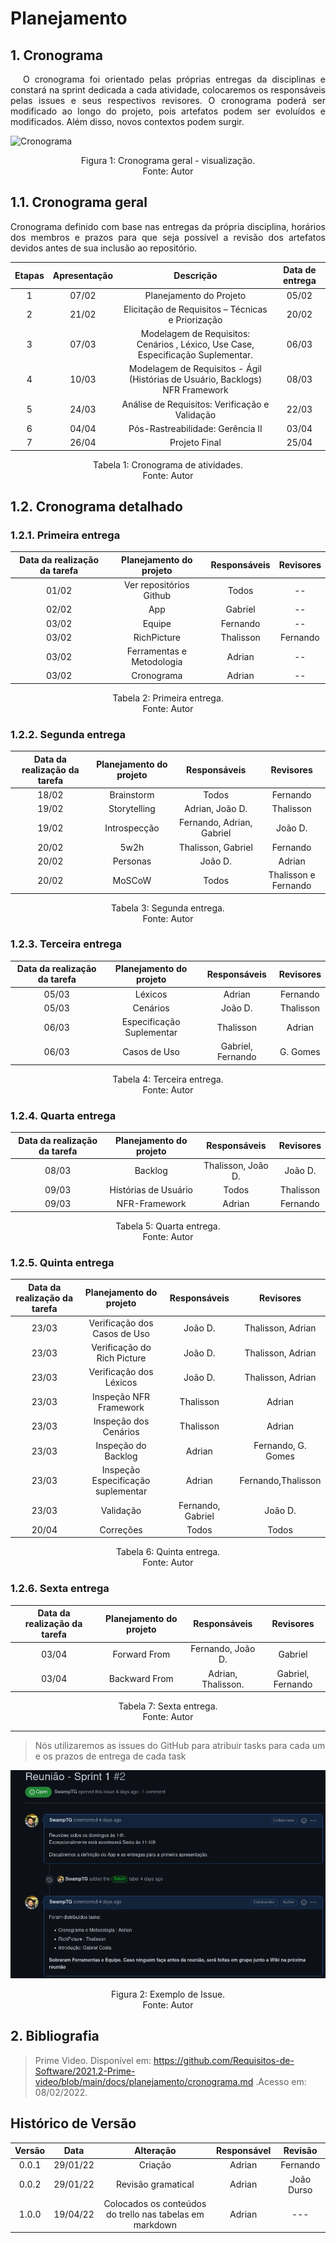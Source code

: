 # Planejamento

## 1. Cronograma

<p style="text-indent: 20px; text-align: justify">
O cronograma foi orientado pelas próprias entregas da disciplinas e constará na sprint dedicada a cada atividade, colocaremos os responsáveis pelas issues e seus respectivos revisores. O cronograma poderá ser modificado ao longo do projeto, pois artefatos podem ser evoluídos e modificados. Além disso, novos contextos podem surgir.
</p>

![Cronograma](../assets/cronograma.png)
<center> 
    <figcaption>Figura 1: Cronograma geral - visualização.</figcaption> 
    <figcaption>Fonte: Autor</figcaption>
</center>

## 1.1. Cronograma geral

<p style="text-align: justify;">Cronograma definido com base nas entregas da própria disciplina, horários dos membros e prazos para que seja possível a revisão dos artefatos devidos antes de sua inclusão ao repositório.</p>

| Etapas | Apresentação | Descrição                                                                            | Data de entrega |
| :----: | :----------: | :----------------------------------------------------------------------------------: | :-------------: |
|   1    |    07/02     |  Planejamento do Projeto                                                             |      05/02      |
|   2    |    21/02     |  Elicitação de Requisitos – Técnicas e Priorização                                   |      20/02      |
|   3    |    07/03     |  Modelagem de Requisitos: Cenários , Léxico, Use Case, Especificação Suplementar.    |      06/03      |
|   4    |    10/03     |  Modelagem de Requisitos - Ágil (Histórias de Usuário, Backlogs) NFR Framework       |      08/03      |
|   5    |    24/03     |  Análise de Requisitos: Verificação e Validação                                      |      22/03      |
|   6    |    04/04     |  Pós-Rastreabilidade: Gerência II                                                    |      03/04      |
|   7    |    26/04     |  Projeto Final                                                                       |      25/04      |

<center> 
    <figcaption>Tabela 1: Cronograma de atividades.</figcaption> 
    <figcaption>Fonte: Autor</figcaption>
</center>

## 1.2. Cronograma detalhado

### 1.2.1. Primeira entrega

| Data da realização da tarefa |        Planejamento do projeto      |         Responsáveis          |       Revisores       |
| :--------------------------: |        :---------------------:      | :---------------------------: | :-------------------: |
|            01/02             | Ver repositórios Github             | Todos                         |          --           |
|            02/02             | App                                 | Gabriel                       |          --           |
|            03/02             | Equipe                              | Fernando                      |          --           |
|            03/02             | RichPicture                         | Thalisson                     |       Fernando        |
|            03/02             | Ferramentas e Metodologia           | Adrian                        |          --           |
|            03/02             | Cronograma                          | Adrian                        |          --           |

<center> 
    <figcaption>Tabela 2: Primeira entrega.</figcaption> 
    <figcaption>Fonte: Autor</figcaption>
</center>

### 1.2.2. Segunda entrega

| Data da realização da tarefa |    Planejamento do projeto    |  Responsáveis              |  Revisores           |
| :--------------------------: | :---------------------------: | :------------------------: | :----------:         |
|            18/02             | Brainstorm                    | Todos                      | Fernando             |
|            19/02             | Storytelling                  | Adrian, João D.            | Thalisson            |
|            19/02             | Introspecção                  | Fernando, Adrian, Gabriel  | João D.              |
|            20/02             | 5w2h                          | Thalisson, Gabriel         | Fernando             |
|            20/02             | Personas                      | João D.                    | Adrian               |
|            20/02             | MoSCoW                        | Todos                      | Thalisson e Fernando |

<center> 
    <figcaption>Tabela 3: Segunda entrega.</figcaption>     
    <figcaption>Fonte: Autor</figcaption>
</center>

### 1.2.3. Terceira entrega

| Data da realização da tarefa |    Planejamento do projeto     |      Responsáveis      | Revisores |
| :--------------------------: | :----------------------------: | :--------------------: | :-------: |
|            05/03             | Léxicos                        |         Adrian         | Fernando  |
|            05/03             | Cenários                       | João D.                | Thalisson |
|            06/03             | Especificação Suplementar      | Thalisson              |  Adrian   |
|            06/03             | Casos de Uso                   | Gabriel, Fernando      |  G. Gomes |

<center> 
    <figcaption>Tabela 4: Terceira entrega.</figcaption>
    <figcaption>Fonte: Autor</figcaption>
</center>

### 1.2.4. Quarta entrega

| Data da realização da tarefa |                         Planejamento do projeto                          | Responsáveis       |  Revisores   |
| :--------------------------: | :----------------------------------------------------------------------: | :-----------------:| :----------: |
|            08/03             | Backlog                                                                  | Thalisson, João D. | João D.      |
|            09/03             | Histórias de Usuário                                                     | Todos              | Thalisson    |
|            09/03             | NFR-Framework                                                            | Adrian             | Fernando     |

<center> 
    <figcaption>Tabela 5: Quarta entrega.</figcaption>
    <figcaption>Fonte: Autor</figcaption>
</center>

### 1.2.5. Quinta entrega

| Data da realização da tarefa |                 Planejamento do projeto                 |  Responsáveis      |  Revisores         |
| :--------------------------: | :-----------------------------------------------------: | :----------------: | :----------------: |
|            23/03             | Verificação dos Casos de Uso                            | João D.            | Thalisson, Adrian  |
|            23/03             | Verificação do Rich Picture                             | João D.            | Thalisson, Adrian  |
|            23/03             | Verificação dos Léxicos                                 | João D.            | Thalisson, Adrian  |
|            23/03             | Inspeção NFR Framework                                  | Thalisson          | Adrian             |
|            23/03             | Inspeção dos Cenários                                   | Thalisson          | Adrian             |
|            23/03             | Inspeção do Backlog                                     | Adrian             | Fernando, G. Gomes |
|            23/03             | Inspeção Especificação suplementar                      | Adrian             | Fernando,Thalisson |
|            23/03             | Validação                                               | Fernando, Gabriel  | João D.            |
|            20/04             | Correções                                               | Todos              | Todos              |

<center> 
    <figcaption>Tabela 6: Quinta entrega.</figcaption> 
    <figcaption>Fonte: Autor</figcaption>
</center>

### 1.2.6. Sexta entrega

| Data da realização da tarefa |                 Planejamento do projeto                 |  Responsáveis      |  Revisores         |
| :--------------------------: | :-----------------------------------------------------: | :----------------: | :----------------: |
|            03/04             | Forward From                                            | Fernando, João D.  | Gabriel            |
|            03/04             | Backward From                                           | Adrian, Thalisson. | Gabriel, Fernando  |

<center> 
    <figcaption>Tabela 7: Sexta entrega.</figcaption> 
    <figcaption>Fonte: Autor</figcaption>
</center>

---

> Nós utilizaremos as issues do GitHub para atribuir tasks para cada um e os prazos de entrega de cada task

![IssueAberta](../assets/first_issue.png)
<center> 
    <figcaption>Figura 2: Exemplo de Issue.</figcaption> 
    <figcaption>Fonte: Autor</figcaption>
</center>

## 2. Bibliografia

> Prime Video. Disponível em: https://github.com/Requisitos-de-Software/2021.2-Prime-video/blob/main/docs/planejamento/cronograma.md .Acesso em: 08/02/2022.

## Histórico de Versão

| Versão |   Data   |     Alteração                                            | Responsável |  Revisão   |
| :----: | :------: | :------------------------------------------------------: | :---------: | :--------: |
| 0.0.1  | 29/01/22 | Criação                                                  |   Adrian    |  Fernando  |
| 0.0.2  | 29/01/22 | Revisão gramatical                                       |   Adrian    | João Durso |
| 1.0.0  | 19/04/22 | Colocados os conteúdos do trello nas tabelas em markdown |   Adrian    |    ---     |
